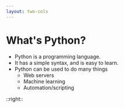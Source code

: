 ```yaml
---
layout: two-cols
---
```


# What's Python?

* Python is a programming language.
* It has a simple syntax, and is easy to learn.
* Python can be used to do many things
  * Web servers
  * Machine learning
  * Automation/scripting

::right::

<div h-full flex justify-center items-center>

<logos-python class="text-9xl" />

</div>
